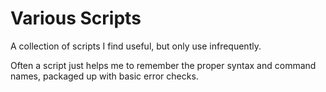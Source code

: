 # Various Scripts

A collection of scripts I find useful, but only use infrequently.

Often a script just helps me to remember the proper syntax and command names, packaged up with basic error checks.
